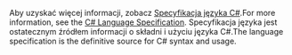 <span data-ttu-id="59b9b-101">Aby uzyskać więcej informacji, zobacz [Specyfikacja języka C#](~/docs/csharp/language-reference/language-specification/index.md).</span><span class="sxs-lookup"><span data-stu-id="59b9b-101">For more information, see the [C# Language Specification](~/docs/csharp/language-reference/language-specification/index.md).</span></span> <span data-ttu-id="59b9b-102">Specyfikacja języka jest ostatecznym źródłem informacji o składni i użyciu języka C#.</span><span class="sxs-lookup"><span data-stu-id="59b9b-102">The language specification is the definitive source for C# syntax and usage.</span></span>
